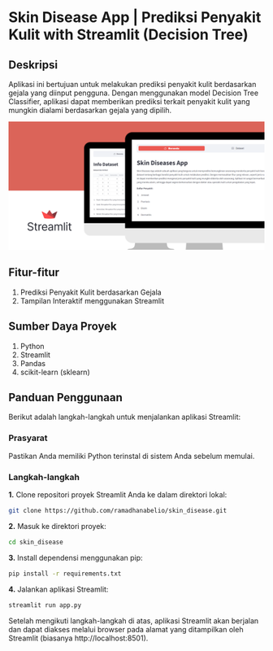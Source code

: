 # Skin Disease App | Prediksi Penyakit Kulit with Streamlit (Decision Tree)

## Deskripsi
Aplikasi ini bertujuan untuk melakukan prediksi penyakit kulit berdasarkan gejala yang diinput pengguna. Dengan menggunakan model Decision Tree Classifier, aplikasi dapat memberikan prediksi terkait penyakit kulit yang mungkin dialami berdasarkan gejala yang dipilih.

![Skin Diseases App Thumbnail](github/Skin%20Diseases%20App%20Thumbnail.png)

## Fitur-fitur
1. Prediksi Penyakit Kulit berdasarkan Gejala
2. Tampilan Interaktif menggunakan Streamlit

## Sumber Daya Proyek
1. Python
2. Streamlit
3. Pandas
4. scikit-learn (sklearn)

## Panduan Penggunaan
Berikut adalah langkah-langkah untuk menjalankan aplikasi Streamlit:

### Prasyarat
Pastikan Anda memiliki Python terinstal di sistem Anda sebelum memulai.

### Langkah-langkah
**1.** Clone repositori proyek Streamlit Anda ke dalam direktori lokal:

   ```bash
   git clone https://github.com/ramadhanabelio/skin_disease.git
   ```

**2.** Masuk ke direktori proyek:

   ```bash
   cd skin_disease
   ```

**3.** Install dependensi menggunakan pip:

   ```bash
   pip install -r requirements.txt
   ```

**4.** Jalankan aplikasi Streamlit:

   ```bash
   streamlit run app.py
   ```

Setelah mengikuti langkah-langkah di atas, aplikasi Streamlit akan berjalan dan dapat diakses melalui browser pada alamat yang ditampilkan oleh Streamlit (biasanya http://localhost:8501).
